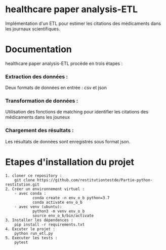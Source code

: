 
# healthcare paper analysis-ETL
Implémentation d'un ETL pour estimer les citations des médicaments 
dans les journaux scientifiques.

# Documentation
healthcare paper analysis-ETL procède en trois étapes : 
### Extraction des données : 
Deux formats de données en entrée : csv et json
### Transformation de données : 
Utilisation des fonctions de matching pour identifier les citations
des médicaments dans les jouneux
### Chargement des résultats : 
Les résultats de données sont enregistrés sous format json.


# Etapes d'installation du projet
    1. cloner ce repository : 
        git clone https://github.com/restitutiontestde/Partie-python-restitution.git
    2. Créer un environnement virtuel :
        - avec conda : 
                conda create -n env_o_b python=3.7
                conda activate env_o_b
        - avec venv (ubuntu): 
                python3 -m venv env_o_b
                source env_o_b/bin/activate
    3. Installer les dépendences :
        pip install -r requirements.txt
    4. Excuter le projet :
        python run_etl.py
    5. Executer les tests : 
        pytest
